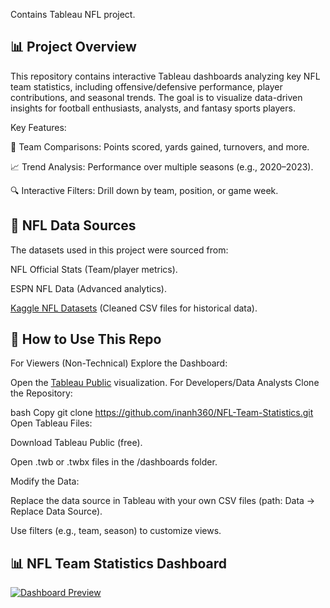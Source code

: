 Contains Tableau NFL project.
## 📊 Project Overview 
This repository contains interactive Tableau dashboards analyzing key NFL team statistics, including offensive/defensive performance, player contributions, and seasonal trends. The goal is to visualize data-driven insights for football enthusiasts, analysts, and fantasy sports players.

Key Features:

🏈 Team Comparisons: Points scored, yards gained, turnovers, and more.

📈 Trend Analysis: Performance over multiple seasons (e.g., 2020–2023).

🔍 Interactive Filters: Drill down by team, position, or game week.
## 🏈 NFL Data Sources 
The datasets used in this project were sourced from:

NFL Official Stats (Team/player metrics).

ESPN NFL Data (Advanced analytics).

[Kaggle NFL Datasets](https://www.kaggle.com/datasets/cviaxmiwnptr/nfl-team-stats-20022019-espn) (Cleaned CSV files for historical data).
## 📂 How to Use This Repo 
For Viewers (Non-Technical)
Explore the Dashboard:

Open the [Tableau Public](https://public.tableau.com/app/profile/ishrak.hossain/viz/NFLTeamStatistics_17412257365090/Dashboard1?publish=yes) visualization.
For Developers/Data Analysts
Clone the Repository:

bash
Copy git clone https://github.com/inanh360/NFL-Team-Statistics.git
Open Tableau Files:

Download Tableau Public (free).

Open .twb or .twbx files in the /dashboards folder.

Modify the Data:

Replace the data source in Tableau with your own CSV files (path: Data → Replace Data Source).

Use filters (e.g., team, season) to customize views.
## 📊 NFL Team Statistics Dashboard  
[![Dashboard Preview](https://public.tableau.com/static/images/NF/NFLTeamStatistics_17412257365090/Dashboard1/1_rss.png)](https://public.tableau.com/app/profile/ishrak.hossain/viz/NFLTeamStatistics_17412257365090/Dashboard1)
